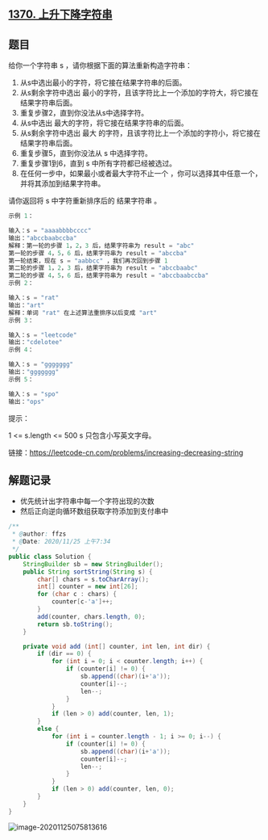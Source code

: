 ## [1370. 上升下降字符串](https://leetcode-cn.com/problems/increasing-decreasing-string/)

## 题目

给你一个字符串 s ，请你根据下面的算法重新构造字符串：

1. 从s中选出最小的字符，将它接在结果字符串的后面。
1. 从s剩余字符中选出 最小的字符，且该字符比上一个添加的字符大，将它接在结果字符串后面。
1. 重复步骤2，直到你没法从s中选择字符。
1. 从s中选出 最大的字符，将它接在结果字符串的后面。
1. 从s剩余字符中选出 最大 的字符，且该字符比上一个添加的字符小，将它接在结果字符串后面。
1. 重复步骤5，直到你没法从 s 中选择字符。
1. 重复步骤1到6，直到 s 中所有字符都已经被选过。
1. 在任何一步中，如果最小或者最大字符不止一个 ，你可以选择其中任意一个，并将其添加到结果字符串。

请你返回将 s 中字符重新排序后的 结果字符串 。


```java
示例 1：

输入：s = "aaaabbbbcccc"
输出："abccbaabccba"
解释：第一轮的步骤 1，2，3 后，结果字符串为 result = "abc"
第一轮的步骤 4，5，6 后，结果字符串为 result = "abccba"
第一轮结束，现在 s = "aabbcc" ，我们再次回到步骤 1
第二轮的步骤 1，2，3 后，结果字符串为 result = "abccbaabc"
第二轮的步骤 4，5，6 后，结果字符串为 result = "abccbaabccba"
示例 2：

输入：s = "rat"
输出："art"
解释：单词 "rat" 在上述算法重排序以后变成 "art"
示例 3：

输入：s = "leetcode"
输出："cdelotee"
示例 4：

输入：s = "ggggggg"
输出："ggggggg"
示例 5：

输入：s = "spo"
输出："ops"
```

提示：

1 <= s.length <= 500
s 只包含小写英文字母。


链接：https://leetcode-cn.com/problems/increasing-decreasing-string

## 解题记录

+ 优先统计出字符串中每一个字符出现的次数
+ 然后正向逆向循环数组获取字符添加到支付串中

```java
/**
 * @author: ffzs
 * @Date: 2020/11/25 上午7:34
 */
public class Solution {
    StringBuilder sb = new StringBuilder();
    public String sortString(String s) {
        char[] chars = s.toCharArray();
        int[] counter = new int[26];
        for (char c : chars) {
            counter[c-'a']++;
        }
        add(counter, chars.length, 0);
        return sb.toString();
    }

    private void add (int[] counter, int len, int dir) {
        if (dir == 0) {
            for (int i = 0; i < counter.length; i++) {
                if (counter[i] != 0) {
                    sb.append((char)(i+'a'));
                    counter[i]--;
                    len--;
                }
            }
            if (len > 0) add(counter, len, 1);
        }
        else {
            for (int i = counter.length - 1; i >= 0; i--) {
                if (counter[i] != 0) {
                    sb.append((char)(i+'a'));
                    counter[i]--;
                    len--;
                }
            }
            if (len > 0) add(counter, len, 0);
        }
    }
}
```

![image-20201125075813616](https://gitee.com/ffzs/picture_go/raw/master/img/image-20201125075813616.png)